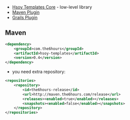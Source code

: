   * [Hsoy Templates Core](https://github.com/splix/hsoy-templates) - low-level library
  * [Maven Plugin](https://github.com/splix/maven-hsoy-templates)
  * [Grails Plugin](https://github.com/splix/grails-hsoy-templates)

Maven
-----

```xml
<dependency>
    <groupId>com.the6hours</groupId>
    <artifactId>hsoy-templates</artifactId>
    <version>0.4</version>
</dependency>
```

+ you need extra repository:

```xml
<repositories>
    <repository>
        <id>the6hours-release</id>
        <url>http://maven.the6hours.com/release</url>
        <releases><enabled>true</enabled></releases>
        <snapshots><enabled>false</enabled></snapshots>
    </repository>
</repositories>
```